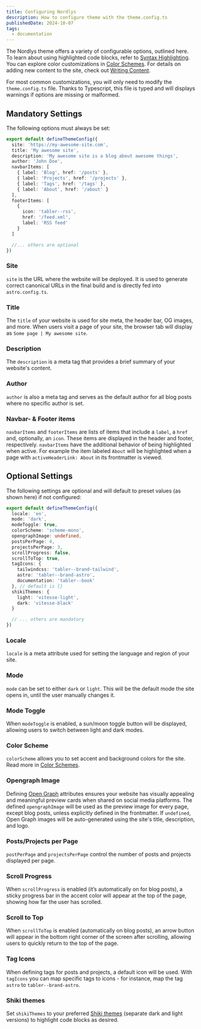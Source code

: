 ```yaml
---
title: Configuring Nordlys
description: How to configure theme with the theme.config.ts
publishedDate: 2024-10-07
tags:
  - documentation
---
```


The Nordlys theme offers a variety of configurable options, outlined here. To learn about using highlighted code blocks, refer to [Syntax Highlighting](/posts/syntax-highlighting). You can explore color customizations in [Color Schemes](/posts/color-schemes). For details on adding new content to the site, check out [Writing Content](/posts/writing-content).

For most common customizations, you will only need to modify the `theme.config.ts` file. Thanks to Typescript, this file is typed and will displays warnings if options are missing or malformed.

## Mandatory Settings

The following options must always be set:

```ts src/theme.config.ts
export default defineThemeConfig({
  site: 'https://my-awesome-site.com',
  title: 'My awesome site',
  description: 'My awesome site is a blog about awesome things',
  author: 'John Doe',
  navbarItems: [
    { label: 'Blog', href: '/posts' },
    { label: 'Projects', href: '/projects' },
    { label: 'Tags', href: '/tags' },
    { label: 'About', href: '/about' }
  ],
  footerItems: [
    {
      icon: 'tabler--rss',
      href: '/feed.xml',
      label: 'RSS feed'
    }
  ]

  //... others are optional
})
```

### Site

`site` is the URL where the website will be deployed. It is used to generate correct canonical URLs in the final build and is directly fed into `astro.config.ts`.

### Title

The `title` of your website is used for site meta, the header bar, OG images, and more. When users visit a page of your site, the browser tab will display as `Some page | My awesome site`.

### Description

The `description` is a meta tag that provides a brief summary of your website's content.

### Author

`author` is also a meta tag and serves as the default author for all blog posts where no specific author is set.

### Navbar- & Footer items

`navbarItems` and `footerItems` are lists of items that include a `label`, a `href` and, optionally, an `icon`. These items are displayed in the header and footer, respectively. `navbarItems` have the additional behavior of being highlighted when active. For example the item labeled `About` will be highlighted when a page with `activeHeaderLink: About` in its frontmatter is viewed.

## Optional Settings

The following settings are optional and will default to preset values (as shown here) if not configured:

```ts src/theme.config.ts
export default defineThemeConfig({
  locale: 'en',
  mode: 'dark',
  modeToggle: true,
  colorScheme: 'scheme-mono',
  opengraphImage: undefined,
  postsPerPage: 4,
  projectsPerPage: 3,
  scrollProgress: false,
  scrollToTop: true,
  tagIcons: {
    tailwindcss: 'tabler--brand-tailwind',
    astro: 'tabler--brand-astro',
    documentation: 'tabler--book'
  }, // default is {}
  shikiThemes: {
    light: 'vitesse-light',
    dark: 'vitesse-black'
  }

  // ... others are mandatory
})
```

### Locale

`locale` is a meta attribute used for setting the language and region of your site.

### Mode

`mode` can be set to either `dark` or `light`. This will be the default mode the site opens in, until the user manually changes it.

### Mode Toggle

When `modeToggle` is enabled, a sun/moon toggle button will be displayed, allowing users to switch between light and dark modes.

### Color Scheme

`colorScheme` allows you to set accent and background colors for the site. Read more in [Color Schemes](/posts/color-schemes).

### Opengraph Image

Defining [Open Graph](https://ogp.me/) attributes ensures your website has visually appealing and meaningful preview cards when shared on social media platforms. The defined `opengraphImage` will be used as the preview image for every page, except blog posts, unless explicitly defined in the frontmatter. If `undefined`, Open Graph images will be auto-generated using the site's title, description, and logo.

### Posts/Projects per Page

`postPerPage` and `projectsPerPage` control the number of posts and projects displayed per page.

### Scroll Progress

When `scrollProgress` is enabled (it’s automatically on for blog posts), a sticky progress bar in the accent color will appear at the top of the page, showing how far the user has scrolled.

### Scroll to Top

When `scrollToTop` is enabled (automatically on blog posts), an arrow button will appear in the bottom right corner of the screen after scrolling, allowing users to quickly return to the top of the page.

### Tag Icons

When defining tags for posts and projects, a default icon will be used. With `tagIcons` you can map specific tags to icons - for instance, map the tag `astro` to `tabler--brand-astro`.

### Shiki themes

Set `shikiThemes` to your preferred [Shiki themes](https://shiki.style/themes) (separate dark and light versions) to highlight code blocks as desired.

